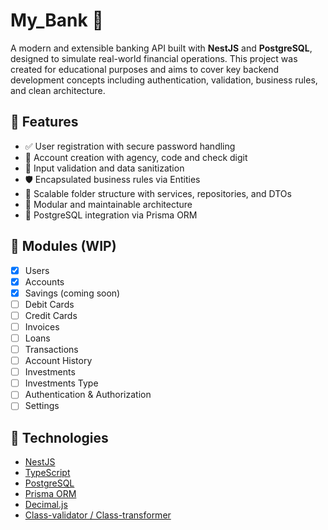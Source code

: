 # My_Bank 🏦

A modern and extensible banking API built with **NestJS** and **PostgreSQL**, designed to simulate real-world financial operations. This project was created for educational purposes and aims to cover key backend development concepts including authentication, validation, business rules, and clean architecture.

## 🚀 Features

- ✅ User registration with secure password handling
- 🧾 Account creation with agency, code and check digit
- 🔐 Input validation and data sanitization
- 🛡️ Encapsulated business rules via Entities
- 📁 Scalable folder structure with services, repositories, and DTOs
- 🔄 Modular and maintainable architecture
- 💾 PostgreSQL integration via Prisma ORM

## 📌 Modules (WIP)

- [x] Users
- [x] Accounts
- [x] Savings (coming soon)
- [ ] Debit Cards
- [ ] Credit Cards
- [ ] Invoices
- [ ] Loans
- [ ] Transactions
- [ ] Account History
- [ ] Investments
- [ ] Investments Type
- [ ] Authentication & Authorization
- [ ] Settings

## 🧱 Technologies

- [NestJS](https://nestjs.com/)
- [TypeScript](https://www.typescriptlang.org/)
- [PostgreSQL](https://www.postgresql.org/)
- [Prisma ORM](https://www.prisma.io/)
- [Decimal.js](https://mikemcl.github.io/decimal.js/)
- [Class-validator / Class-transformer](https://github.com/typestack)
